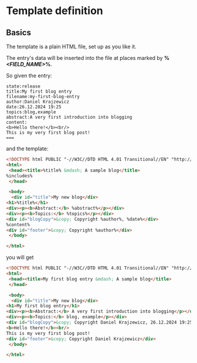 # Template definition

## Basics

The template is a plain HTML file, set up as you like it.

The entry&#39;s data will be inserted into the file at places marked by **%*&lt;FIELD_NAME&gt;*%**.

So given the entry:

```
state:release
title:My first blog entry
filename:my-first-blog-entry
author:Daniel Krajzewicz
date:26.12.2024 19:25
topics:blog,example
abstract:A very first introduction into blogging
content:
<b>Hello there!</b><br/>
This is my very first blog post!
===
```

and the template:

```html
<!DOCTYPE html PUBLIC "-//W3C//DTD HTML 4.01 Transitional//EN" "http://www.w3.org/TR/html4/loose.dtd">
<html>
 <head><title>%title% &mdash; A sample blog</title>
%includes%
 </head>

 <body>
  <div id="title">My new blog</div>
<h1>%title%</h1>
<div><p><b>Abstract:</b> %abstract%</p></div>
<div><p><b>Topics:</b> %topics%</p></div>
<div id="blogCopy">&copy; Copyright %author%, %date%</div>
%content%
<div id="footer">&copy; Copyright %author%</div>
 </body>

</html>
```

you will get 

```html
<!DOCTYPE html PUBLIC "-//W3C//DTD HTML 4.01 Transitional//EN" "http://www.w3.org/TR/html4/loose.dtd">
<html>
 <head><title>My first blog entry &mdash; A sample blog</title>
 </head>

 <body>
  <div id="title">My new blog</div>
<h1>My first blog entry</h1>
<div><p><b>Abstract:</b> A very first introduction into blogging</p></div>
<div><p><b>Topics:</b> blog, example</p></div>
<div id="blogCopy">&copy; Copyright Daniel Krajzewicz, 26.12.2024 19:25</div>
<b>Hello there!</b><br/>
This is my very first blog post!
<div id="footer">&copy; Copyright Daniel Krajzewicz</div>
 </body>

</html>
```
